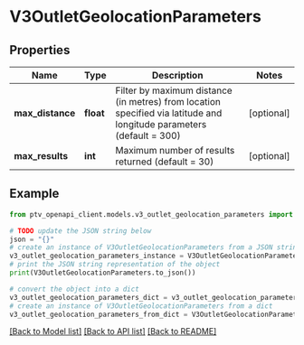 # V3OutletGeolocationParameters


## Properties

Name | Type | Description | Notes
------------ | ------------- | ------------- | -------------
**max_distance** | **float** | Filter by maximum distance (in metres) from location specified via latitude and longitude parameters (default &#x3D; 300) | [optional] 
**max_results** | **int** | Maximum number of results returned (default &#x3D; 30) | [optional] 

## Example

```python
from ptv_openapi_client.models.v3_outlet_geolocation_parameters import V3OutletGeolocationParameters

# TODO update the JSON string below
json = "{}"
# create an instance of V3OutletGeolocationParameters from a JSON string
v3_outlet_geolocation_parameters_instance = V3OutletGeolocationParameters.from_json(json)
# print the JSON string representation of the object
print(V3OutletGeolocationParameters.to_json())

# convert the object into a dict
v3_outlet_geolocation_parameters_dict = v3_outlet_geolocation_parameters_instance.to_dict()
# create an instance of V3OutletGeolocationParameters from a dict
v3_outlet_geolocation_parameters_from_dict = V3OutletGeolocationParameters.from_dict(v3_outlet_geolocation_parameters_dict)
```
[[Back to Model list]](../README.md#documentation-for-models) [[Back to API list]](../README.md#documentation-for-api-endpoints) [[Back to README]](../README.md)


